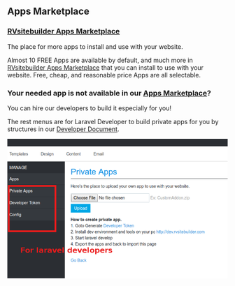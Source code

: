 ## Apps Marketplace

### [RVsitebuilder Apps Marketplace](https://apps.rvsitebuilder.com/)

The place for more apps to install and use with your website.

Almost 10 FREE Apps are available by default, and much more in [RVsitebuilder Apps Marketplace](https://apps.rvsitebuilder.com/) that you can install to use with your website. Free, cheap, and reasonable price Apps are all selectable.


### Your needed app is not available in our [Apps Marketplace](https://apps.rvsitebuilder.com/)?

You can hire our developers to build it especially for you!

The rest menus are for Laravel Developer to build private apps for you by structures in our [Developer Document](https://dev.rvsitebuilder.com).

![image](images/apps4.png)

